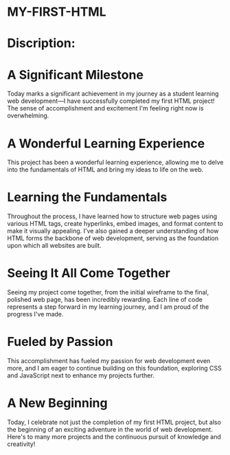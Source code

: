 # MY-FIRST-HTML
# Discription:
# A Significant Milestone
Today marks a significant achievement in my journey as a student learning web development—I have successfully completed my first HTML project! The sense of accomplishment and excitement I'm feeling right now is overwhelming.

# A Wonderful Learning Experience
This project has been a wonderful learning experience, allowing me to delve into the fundamentals of HTML and bring my ideas to life on the web.

# Learning the Fundamentals
Throughout the process, I have learned how to structure web pages using various HTML tags, create hyperlinks, embed images, and format content to make it visually appealing. I've also gained a deeper understanding of how HTML forms the backbone of web development, serving as the foundation upon which all websites are built.

# Seeing It All Come Together
Seeing my project come together, from the initial wireframe to the final, polished web page, has been incredibly rewarding. Each line of code represents a step forward in my learning journey, and I am proud of the progress I've made.

# Fueled by Passion
This accomplishment has fueled my passion for web development even more, and I am eager to continue building on this foundation, exploring CSS and JavaScript next to enhance my projects further.

# A New Beginning
Today, I celebrate not just the completion of my first HTML project, but also the beginning of an exciting adventure in the world of web development. Here's to many more projects and the continuous pursuit of knowledge and creativity!
